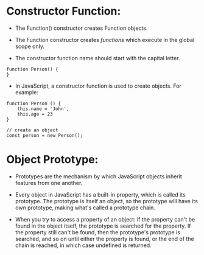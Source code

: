 # Constructor Function:

* The Function() constructor creates Function objects.
* The Function constructor creates *functions* which execute in the global scope only.

* The constructor function name should start with the capital letter.
```
function Person() {
}
```

* In JavaScript, a constructor function is used to create objects. For example:
``` // constructor function
function Person () {
    this.name = 'John',
    this.age = 23
}

// create an object
const person = new Person();
```


# Object Prototype:

* Prototypes are the mechanism by which JavaScript objects inherit features from one another.
* Every object in JavaScript has a built-in property, which is called its prototype. The prototype is itself an object, so the prototype will have its own prototype, making what's called a prototype chain.

* When you try to access a property of an object: if the property can't be found in the object itself, the prototype is searched for the property. If the property still can't be found, then the prototype's prototype is searched, and so on until either the property is found, or the end of the chain is reached, in which case undefined is returned.

